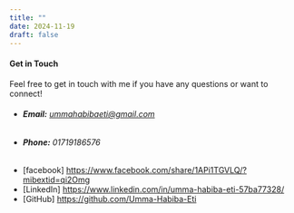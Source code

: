 ```yaml
---
title: ""
date: 2024-11-19
draft: false
---
```


#### Get in Touch

Feel free to get in touch with me if you have any questions or want to connect!

- ###### **Email:** ummahabibaeti@gmail.com
- ###### **Phone:** 01719186576
- [facebook] https://www.facebook.com/share/1APi1TGVLQ/?mibextid=qi2Omg
- [LinkedIn] https://www.linkedin.com/in/umma-habiba-eti-57ba77328/
- [GitHub] https://github.com/Umma-Habiba-Eti
